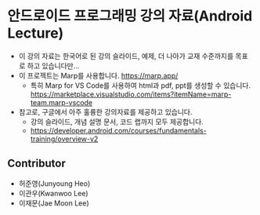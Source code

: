 # 안드로이드 프로그래밍 강의 자료(Android Lecture)
* 이 강의 자료는 한국어로 된 강의 슬라이드, 예제, 더 나아가 교재 수준까지를 목표로 하고 있습니다만...
* 이 프로젝트는 Marp를 사용합니다. https://marp.app/
    - 특히 Marp for VS Code를 사용하여 html과 pdf, ppt를 생성할 수 있습니다. https://marketplace.visualstudio.com/items?itemName=marp-team.marp-vscode
* 참고로, 구글에서 아주 훌륭한 강의자료를 제공하고 있습니다.
    - 강의 슬라이드, 개념 설명 문서, 코드 랩까지 모두 제공합니다.
    - https://developer.android.com/courses/fundamentals-training/overview-v2

## Contributor
* 허준영(Junyoung Heo)
* 이관우(Kwanwoo Lee)
* 이재문(Jae Moon Lee)
